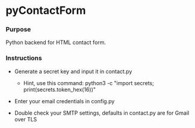 # pyContactForm

### Purpose

Python backend for HTML contact form.

### Instructions

- Generate a secret key and input it in contact.py

  - Hint, use this command: python3 -c "import secrets; print(secrets.token_hex(16))"

- Enter your email credentials in config.py

- Double check your SMTP settings, defaults in contact.py are for Gmail over TLS
